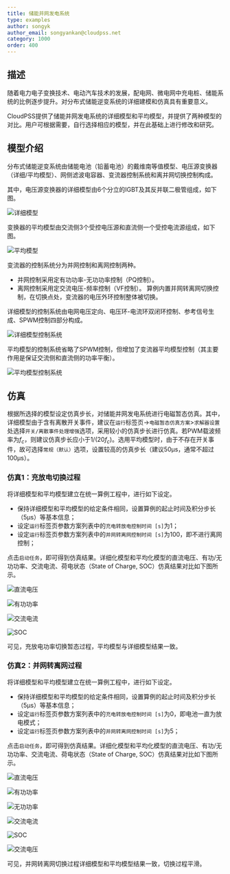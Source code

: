 ```yaml
---
title: 储能并网发电系统
type: examples
author: songyk
author_email: songyankan@cloudpss.net
category: 1000
order: 400
---
```


## 描述
随着电力电子变换技术、电动汽车技术的发展，配电网、微电网中充电桩、储能系统的比例逐步提升。对分布式储能逆变系统的详细建模和仿真具有重要意义。

CloudPSS提供了储能并网发电系统的详细模型和平均模型，并提供了两种模型的对比。用户可根据需要，自行选择相应的模型，并在此基础上进行修改和研究。

## 模型介绍

分布式储能逆变系统由储能电池（铅蓄电池）的戴维南等值模型、电压源变换器（详细/平均模型）、网侧滤波电容器、变流器控制系统和离并网切换控制构成。

其中，电压源变换器的详细模型由6个分立的IGBT及其反并联二极管组成，如下图。

![详细模型](./详细2.png "详细模型")



变换器的平均模型由交流侧3个受控电压源和直流侧一个受控电流源组成，如下图。

![平均模型](./平均1.png "平均模型")

变流器的控制系统分为并网控制和离网控制两种。
* 并网控制采用定有功功率-无功功率控制（PQ控制）。
* 离网控制采用定交流电压-频率控制（VF控制）。
算例内置并网转离网切换控制，在切换点处，变流器的电压外环控制整体被切换。

详细模型的控制系统由电网电压定向、电压环-电流环双闭环控制、参考信号生成、SPWM控制四部分构成。

![详细模型控制系统](./详细控制.png "详细模型控制系统")

平均模型的控制系统省略了SPWM控制，但增加了变流器平均模型控制（其主要作用是保证交流侧和直流侧的功率平衡）。

![平均模型控制系统](./平均控制.png "平均模型控制系统")

## 仿真

根据所选择的模型设定仿真步长，对储能并网发电系统进行电磁暂态仿真。其中，详细模型由于含有离散开关事件，建议在`运行`标签页->`电磁暂态仿真方案`>`求解器设置`处选择`开关/离散事件处理增强`选项，采用较小的仿真步长进行仿真。若PWM载波频率为$f_c$，则建议仿真步长应小于$1/({20f_c})$。选用平均模型时，由于不存在开关事件，故可选择`常规（默认）`选项，设置较高的仿真步长（建议50μs，通常不超过100μs）。 

### 仿真1：充放电切换过程

将详细模型和平均模型建立在统一算例工程中，进行如下设定。
* 保持详细模型和平均模型的给定条件相同，设置算例的起止时间及积分步长（5μs）等基本信息；
* 设定`运行`标签页参数方案列表中的`充电转放电控制时间 [s]`为1；
* 设定`运行`标签页参数方案列表中的`并网转离网控制时间 [s]`为100，即不进行离网控制；


点击`启动任务`，即可得到仿真结果。详细化模型和平均化模型的直流电压、有功/无功功率、交流电流、荷电状态（State of Charge, SOC）仿真结果对比如下图所示。

![直流电压](./BAT6.png "直流电压")

![有功功率](./BAT7.png "有功功率")

![交流电流](./BAT8.png "交流电流")

![SOC](./BAT9.png "SOC")

可见，充放电功率切换暂态过程，平均模型与详细模型结果一致。

### 仿真2：并网转离网过程

将详细模型和平均模型建立在统一算例工程中，进行如下设定。
* 保持详细模型和平均模型的给定条件相同，设置算例的起止时间及积分步长（5μs）等基本信息；
* 设定`运行`标签页参数方案列表中的`充电转放电控制时间 [s]`为0，即电池一直为放电模式；
* 设定`运行`标签页参数方案列表中的`并网转离网控制时间 [s]`为5；


点击`启动任务`，即可得到仿真结果。详细化模型和平均化模型的直流电压、有功/无功功率、交流电流、荷电状态（State of Charge, SOC）仿真结果对比如下图所示。

![直流电压](./BAT11.png "直流电压")

![有功功率](./BAT12.png "有功功率")

![无功功率](./BAT13.png "无功功率")

![交流电流](./BAT14.png "交流电流")

![SOC](./BAT15.png "SOC")

![交流电压](./BAT16.png "交流电压")

可见，并网转离网切换过程详细模型和平均模型结果一致，切换过程平滑。
